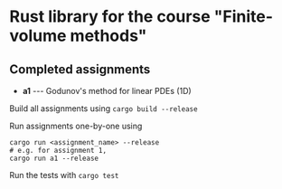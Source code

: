 # Rust library for the course "Finite-volume methods" 

## Completed assignments 
* **a1** --- Godunov's method for linear PDEs (1D) 

Build all assignments using `cargo build --release`

Run assignments one-by-one using 
```shell
cargo run <assignment_name> --release
# e.g. for assignment 1, 
cargo run a1 --release
```
Run the tests with `cargo test`

